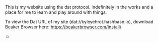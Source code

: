 This is my website using the dat protocol. Indefinitely in the works and a place for me to learn and play around with things.

To view the Dat URL of my site (dat://kyleyehrot.hashbase.io), download Beaker Browser here: https://beakerbrowser.com/install/

☺︎
